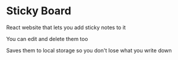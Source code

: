 # Sticky Board

React website that lets you add sticky notes to it

You can edit and delete them too

Saves them to local storage so you don't lose what you write down

